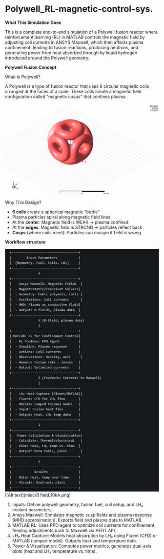 # Polywell_RL-magnetic-control-sys.
**What This Simulation Does**

This is a complete end-to-end simulation of a Polywell fusion reactor where reinforcement learning (RL) in MATLAB controls the magnetic field by adjusting coil currents in ANSYS Maxwell, which then affects plasma confinement, leading to fusion reactions, producing neutrons, and generating power from heat absorbed through by liquid hydrogen introduced around the Polywell geometry.

**Polywell Fusion Concept**

What is Polywell?

A Polywell is a type of fusion reactor that uses 6 circular magnetic coils arranged at the faces of a cube. These coils create a magnetic field configuration called "magnetic cusps" that confines plasma.

![Alt text](misc/polywellreactor.png)

Why This Design?

-   **6 coils** create a spherical magnetic "bottle"
-   Plasma particles spiral along magnetic field lines
-   At the **center**: Magnetic field is WEAK → plasma confined
-   At the **edges**: Magnetic field is STRONG → particles reflect back
-   **Cusps** (where coils meet): Particles can escape if field is wrong

**Workflow structure**

![Alt text](misc/worlflow.png)
![Alt text](misc/B field_10kA.png)

1. Inputs: Define polywell geometry, fusion fuel, coil setup, and LH₂ coolant parameters.
2. Ansys Maxwell: Simulates magnetic cusp fields and plasma response (MHD approximation). Exports field and plasma data to MATLAB.
3. MATLAB RL: Uses PPO agent to optimize coil currents for confinement, feeding adjustments back to Maxwell via AEDT API.
4. LH₂ Heat Capture: Models heat absorption by LH₂ using Fluent (CFD) or MATLAB (lumped model). Outputs heat and temperature data.
5. Power & Visualization: Computes power metrics, generates dual-axis plots (heat and LH₂ temperature vs. time).



